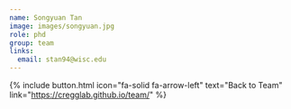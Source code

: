 ```yaml
---
name: Songyuan Tan
image: images/songyuan.jpg
role: phd
group: team
links:
  email: stan94@wisc.edu
---
```


{% include button.html icon="fa-solid fa-arrow-left" text="Back to Team" link="https://cregglab.github.io/team/" %}
